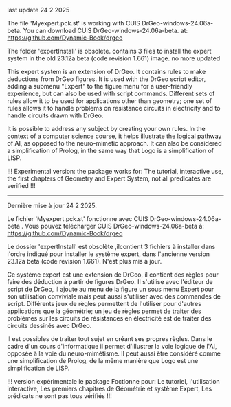 
last update 24 2 2025

The file 'Myexpert.pck.st' is working with CUIS DrGeo-windows-24.06a-beta.
You can download CUIS DrGeo-windows-24.06a-beta. at: https://github.com/Dynamic-Book/drgeo

The folder 'expertInstall' is obsolete. contains 3 files to install the expert system in the old 23.12a beta (code revision 1.661)  image.
no more updated

This expert system is an extension of DrGeo. It contains rules to make deductions from DrGeo figures. It is used with the DrGeo script editor, adding a submenu "Expert" to the figure menu for a user-friendly experience, but can also be used with script commands. Different sets of rules allow it to be used for applications other than geometry; one set of rules allows it to handle problems on resistance circuits in electricity and to handle circuits drawn with DrGeo.

It is possible to address any subject by creating your own rules. In the context of a computer science course, it helps illustrate the logical pathway of AI, as opposed to the neuro-mimetic approach. It can also be considered a simplification of Prolog, in the same way that Logo is a simplification of LISP.

!!! Experimental version: the package works for: The tutorial, interactive use, the first chapters of Geometry and Expert System, not all predicates are verified !!!

********************************************************************************************************************************
Dernière mise à jour 24 2 2025.

Le fichier 'Myexpert.pck.st'  fonctionne avec CUIS DrGeo-windows-24.06a-beta .
Vous pouvez télécharger CUIS DrGeo-windows-24.06a-beta  à:   https://github.com/Dynamic-Book/drgeo

Le dossier 'expertInstall' est obsolète ,ilcontient 3 fichiers à installer dans l'ordre indiqué pour installer le système expert, dans l'ancienne version 23.12a beta (code revision 1.661). N'est plus mis à jour.

  
Ce système expert est une extension de DrGeo, il contient des règles pour faire des déduction à partir de figures DrGeo.
Il s'utilise avec l'éditeur de script de DrGeo, il ajoute au menu de la figure un sous menu Expert pour son  utilisation conviviale mais peut aussi s'utiliser avec des commandes de script.
Différents jeux de règles permettent de l'utiliser pour d'autres applications que la géométrie; un jeu de règles permet de traiter des problèmes sur les circuits de résistances en électricité est
de traiter des circuits dessinés avec DrGeo.

Il est possibles de traiter tout sujet en créant ses propres règles.
Dans le cadre d'un cours d'informatique il permet d'illustrer la voie logique de l'AI, opposée à la voie du neuro-mimétisme.
Il peut aussi être  considéré  comme une simplification de Prolog, de la même manière que Logo est une simplification de LISP.


!!! version expérimentale  le package Foctionne pour:
  Le tutoriel,
  l'utilisation interactive,
  Les premiers chapitres de Géométrie et système Expert,
  Les prédicats ne sont pas tous vérifiés !!!
